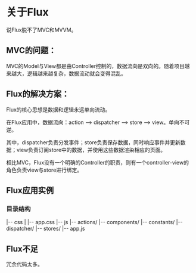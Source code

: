 # 关于Flux

说Flux脱不了MVC和MVVM。

## MVC的问题：

MVC的Model与View都是由Controller控制的，数据流向是双向的。随着项目越来越大，逻辑越来越复杂，数据流动就会变得混乱。

## Flux的解决方案：

Flux的核心思想是数据和逻辑永远单向流动。

在Flux应用中，数据流向：action --> dispatcher --> store --> view。单向不可逆。

其中，dispatcher负责分发事件；store负责保存数据，同时响应事件并更新数据；view负责订阅store中的数据，并使用这些数据渲染相应的页面。

相比MVC，Flux没有一个明确的Controller的职责，则有一个controller-view的角色负责view与store进行绑定。

## Flux应用实例

### 目录结构

|-- css
|   |-- app.css
|-- js
    |-- actions/
    |-- components/
    |-- constants/
    |-- dispatcher/
    |-- stores/
    |-- app.js

## Flux不足

冗余代码太多。